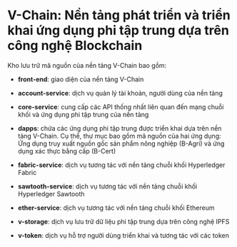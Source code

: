 # V-Chain: Nền tảng phát triển và triển khai ứng dụng phi tập trung dựa trên công nghệ Blockchain


Kho lưu trữ mã nguồn của nền tảng V-Chain bao gồm:

- **front-end**: giao diện của nền tảng V-Chain

- **account-service**: dịch vụ quản lý tài khoản, người dùng của nền tảng

- **core-service**: cung cấp các API thống nhất liên quan đến mạng chuỗi khối và ứng dụng phi tập trung của nền tảng

- **dapps**: chứa các ứng dụng phi tập trung được triển khai dựa trên nền tảng V-Chain. Cụ thể, thư mục bao gồm mã nguồn của hai ứng dụng: Ứng dụng truy xuất nguồn gốc sản phẩm nông nghiệp (B-Agri) và ứng dụng xác thực bằng cấp (B-Cert)

- **fabric-service**: dịch vụ tương tác với nền tảng chuỗi khối Hyperledger Fabric

- **sawtooth-service**: dịch vụ tương tác với nền tảng chuỗi khối Hyperledger Sawtooth

- **ether-service**: dịch vụ tương tác với nền tảng chuỗi khối Ethereum

- **v-storage**: dịch vụ lưu trữ dữ liệu phi tập trung dựa trên công nghệ IPFS

- **v-token**: dịch vụ hỗ trợ người dùng triển khai và tương tác với các token